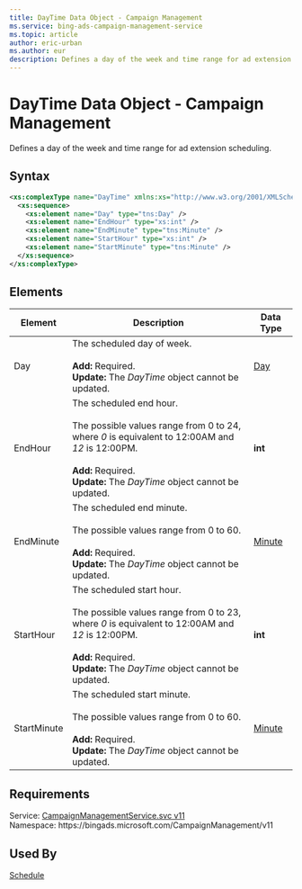 ```yaml
---
title: DayTime Data Object - Campaign Management
ms.service: bing-ads-campaign-management-service
ms.topic: article
author: eric-urban
ms.author: eur
description: Defines a day of the week and time range for ad extension scheduling.
---
```

# DayTime Data Object - Campaign Management
Defines a day of the week and time range for ad extension scheduling. 

## Syntax
```xml
<xs:complexType name="DayTime" xmlns:xs="http://www.w3.org/2001/XMLSchema">
  <xs:sequence>
    <xs:element name="Day" type="tns:Day" />
    <xs:element name="EndHour" type="xs:int" />
    <xs:element name="EndMinute" type="tns:Minute" />
    <xs:element name="StartHour" type="xs:int" />
    <xs:element name="StartMinute" type="tns:Minute" />
  </xs:sequence>
</xs:complexType>
```

## <a name="elements"></a>Elements


|Element|Description|Data Type|
|-----------|---------------|-------------|
|<a name="day"></a>Day|The scheduled day of week.<br/><br/>**Add:** Required.<br/>**Update:** The *DayTime* object cannot be updated. |[Day](day.md)|
|<a name="endhour"></a>EndHour|The scheduled end hour.<br/><br/>The possible values range from 0 to 24, where *0* is equivalent to 12:00AM and *12* is 12:00PM.<br/><br/>**Add:** Required. <br/>**Update:** The *DayTime* object cannot be updated. |**int**|
|<a name="endminute"></a>EndMinute|The scheduled end minute.<br /><br />The possible values range from 0 to 60.<br/><br/>**Add:** Required.<br/>**Update:** The *DayTime* object cannot be updated. |[Minute](minute.md)|
|<a name="starthour"></a>StartHour|The scheduled start hour.<br/><br/>The possible values range from 0 to 23, where *0* is equivalent to 12:00AM and *12* is 12:00PM.<br/><br/>**Add:** Required.<br/>**Update:** The *DayTime* object cannot be updated. |**int**|
|<a name="startminute"></a>StartMinute|The scheduled start minute.<br /><br />The possible values range from 0 to 60.<br/><br/>**Add:** Required.<br/>**Update:** The *DayTime* object cannot be updated. |[Minute](minute.md)|

## Requirements
Service: [CampaignManagementService.svc v11](https://campaign.api.bingads.microsoft.com/Api/Advertiser/CampaignManagement/v11/CampaignManagementService.svc)  
Namespace: https\://bingads.microsoft.com/CampaignManagement/v11  

## Used By
[Schedule](schedule.md)  
